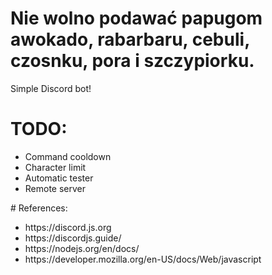 # Nie wolno podawać papugom awokado, rabarbaru, cebuli, czosnku, pora i szczypiorku.
Simple Discord bot! <br>
# TODO: 
<ul>
  <li>Command cooldown</li>
  <li>Character limit</li>
  <li>Automatic tester</li>
  <li>Remote server</li>
</ul>
# References: 
<ul>
  <li>https://discord.js.org</li>
  <li>https://discordjs.guide/</li>
  <li>https://nodejs.org/en/docs/</li>
  <li>https://developer.mozilla.org/en-US/docs/Web/javascript</li>
</ul>
